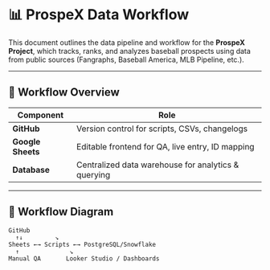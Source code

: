 # 📊 ProspeX Data Workflow

This document outlines the data pipeline and workflow for the **ProspeX Project**, which tracks, ranks, and analyzes baseball prospects using data from public sources (Fangraphs, Baseball America, MLB Pipeline, etc.).

---

## 🔄 Workflow Overview

| Component         | Role                                                    |
|------------------|---------------------------------------------------------|
| **GitHub**        | Version control for scripts, CSVs, changelogs           |
| **Google Sheets** | Editable frontend for QA, live entry, ID mapping        |
| **Database**      | Centralized data warehouse for analytics & querying     |

---

## 🔁 Workflow Diagram

```text
GitHub
  ↑↓         ↘
Sheets ←→ Scripts ←→ PostgreSQL/Snowflake
  ↑              ↘
Manual QA       Looker Studio / Dashboards
